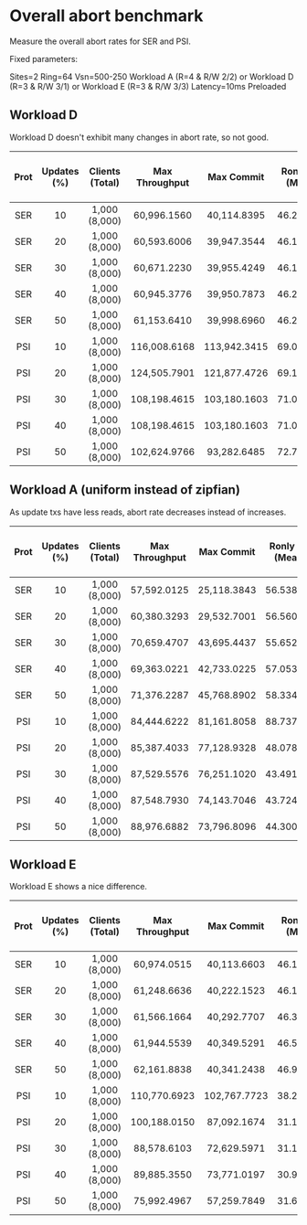 # Overall abort benchmark

Measure the overall abort rates for SER and PSI.

Fixed parameters:

Sites=2
Ring=64
Vsn=500-250
Workload A (R=4 & R/W 2/2) or Workload D (R=3 & R/W 3/1) or Workload E (R=3 & R/W 3/3)
Latency=10ms
Preloaded

## Workload D

Workload D doesn't exhibit many changes in abort rate, so not good.

| Prot | Updates (%) | Clients (Total) | Max Throughput |  Max Commit  | Ronly Lat (Mean) | RW Latency (Mean) | RW Commit Latency (Mean) | Commit Ratio |  Read P  | Confl. P | Reborts in Ronly | Reborts in Upd |
| :--: | :---------: | :-------------: | :------------: | :----------: | :--------------: | :---------------: | :----------------------: | :----------: | :------: | :------: | :--------------: | :------------: |
| SER  |     10      |  1,000 (8,000)  |  60,996.1560   | 40,114.8395  |    46.258118     |     46.235439     |        15.364172         |   0.659993   | 0.995468 | 0.004532 |     0.895633     |    0.099835    |
| SER  |     20      |  1,000 (8,000)  |  60,593.6006   | 39,947.3544  |    46.128876     |     46.099189     |        15.325108         |   0.659841   | 0.990870 | 0.009130 |     0.792138     |    0.198732    |
| SER  |     30      |  1,000 (8,000)  |  60,671.2230   | 39,955.4249  |    46.181754     |     46.143700     |        15.340022         |   0.658236   | 0.984280 | 0.015720 |     0.689157     |    0.295124    |
| SER  |     40      |  1,000 (8,000)  |  60,945.3776   | 39,950.7873  |    46.230422     |     46.157592     |        15.342224         |   0.656070   | 0.978049 | 0.021951 |     0.586554     |    0.391495    |
| SER  |     50      |  1,000 (8,000)  |  61,153.6410   | 39,998.6960  |    46.222065     |     46.168727     |        15.349611         |   0.655047   | 0.973719 | 0.026281 |     0.486424     |    0.487295    |
| PSI  |     10      |  1,000 (8,000)  |  116,008.6168  | 113,942.3415 |    69.070898     |     81.037331     |        17.155100         |   0.993339   | 0.000000 | 1.000000 |     0.000000     |    0.000000    |
| PSI  |     20      |  1,000 (8,000)  |  124,505.7901  | 121,877.4726 |    69.120227     |     83.397824     |        18.079376         |   0.987565   | 0.000000 | 1.000000 |     0.000000     |    0.000000    |
| PSI  |     30      |  1,000 (8,000)  |  108,198.4615  | 103,180.1603 |    71.018149     |     83.197416     |        18.109708         |   0.974554   | 0.000000 | 1.000000 |     0.000000     |    0.000000    |
| PSI  |     40      |  1,000 (8,000)  |  108,198.4615  | 103,180.1603 |    71.018149     |     83.197416     |        18.109708         |   0.974554   | 0.000000 | 1.000000 |     0.000000     |    0.000000    |
| PSI  |     50      |  1,000 (8,000)  |  102,624.9766  | 93,282.6485  |    72.766995     |     86.392224     |        19.251984         |   0.954763   | 0.000001 | 0.999999 |     0.000001     |    0.000000    |

## Workload A (uniform instead of zipfian)

As update txs have less reads, abort rate decreases instead of increases.

| Prot | Updates (%) | Clients (Total) | Max Throughput | Max Commit  | Ronly Lat (Mean) | RW Latency (Mean) | RW Commit Latency (Mean) | Commit Ratio |  Read P  | Confl. P | Reborts in Ronly | Reborts in Upd |
| :--: | :---------: | :-------------: | :------------: | :---------: | :--------------: | :---------------: | :----------------------: | :----------: | :------: | :------: | :--------------: | :------------: |
| SER  |     10      |  1,000 (8,000)  |  57,592.0125   | 25,118.3843 |    56.538170     |     34.206024     |        13.727297         |   0.438531   | 0.994475 | 0.005525 |     0.975760     |    0.018716    |
| SER  |     20      |  1,000 (8,000)  |  60,380.3293   | 29,532.7001 |    56.560749     |     34.215022     |        13.742232         |   0.489249   | 0.987699 | 0.012301 |     0.947158     |    0.040540    |
| SER  |     30      |  1,000 (8,000)  |  70,659.4707   | 43,695.4437 |    55.652889     |     33.512295     |        13.452011         |   0.582898   | 0.989272 | 0.010728 |     0.941622     |    0.047651    |
| SER  |     40      |  1,000 (8,000)  |  69,363.0221   | 42,733.0225 |    57.053451     |     34.569419     |        13.926603         |   0.593985   | 0.976924 | 0.023076 |     0.879628     |    0.097296    |
| SER  |     50      |  1,000 (8,000)  |  71,376.2287   | 45,768.8902 |    58.334078     |     35.269576     |        14.257495         |   0.641266   | 0.954815 | 0.045185 |     0.819288     |    0.135527    |
| PSI  |     10      |  1,000 (8,000)  |  84,444.6222   | 81,161.8058 |    88.737805     |     50.112562     |        15.411035         |   0.965067   | 0.909478 | 0.090522 |     0.907236     |    0.002242    |
| PSI  |     20      |  1,000 (8,000)  |  85,387.4033   | 77,128.9328 |    48.078362     |     41.781454     |        14.911576         |   0.905643   | 0.940029 | 0.059971 |     0.907125     |    0.032904    |
| PSI  |     30      |  1,000 (8,000)  |  87,529.5576   | 76,251.1020 |    43.491492     |     36.624924     |        14.912446         |   0.877303   | 0.932488 | 0.067512 |     0.865772     |    0.066716    |
| PSI  |     40      |  1,000 (8,000)  |  87,548.7930   | 74,143.7046 |    43.724473     |     36.828759     |        15.105062         |   0.856224   | 0.926150 | 0.073850 |     0.831671     |    0.094479    |
| PSI  |     50      |  1,000 (8,000)  |  88,976.6882   | 73,796.8096 |    44.300559     |     37.428597     |        15.378314         |   0.841462   | 0.914430 | 0.085570 |     0.784513     |    0.129917    |

## Workload E

Workload E shows a nice difference.

| Prot | Updates (%) | Clients (Total) | Max Throughput |  Max Commit  | Ronly Lat (Mean) | RW Latency (Mean) | RW Commit Latency (Mean) | Commit Ratio |  Read P  | Confl. P | Reborts in Ronly | Reborts in Upd |
| :--: | :---------: | :-------------: | :------------: | :----------: | :--------------: | :---------------: | :----------------------: | :----------: | :------: | :------: | :--------------: | :------------: |
| SER  |     10      |  1,000 (8,000)  |  60,974.0515   | 40,113.6603  |    46.184538     |     46.161089     |        15.323676         |   0.659391   | 0.991920 | 0.008080 |     0.892865     |    0.099055    |
| SER  |     20      |  1,000 (8,000)  |  61,248.6636   | 40,222.1523  |    46.186003     |     46.163016     |        15.317743         |   0.657022   | 0.983988 | 0.016012 |     0.787186     |    0.196802    |
| SER  |     30      |  1,000 (8,000)  |  61,566.1664   | 40,292.7707  |    46.323370     |     46.284214     |        15.359857         |   0.654560   | 0.975630 | 0.024370 |     0.682506     |    0.293124    |
| SER  |     40      |  1,000 (8,000)  |  61,944.5539   | 40,349.5291  |    46.513378     |     46.463805     |        15.425132         |   0.652023   | 0.969436 | 0.030564 |     0.581608     |    0.387828    |
| SER  |     50      |  1,000 (8,000)  |  62,161.8838   | 40,341.2438  |    46.937773     |     46.870816     |        15.579857         |   0.649085   | 0.958279 | 0.041721 |     0.478553     |    0.479726    |
| PSI  |     10      |  1,000 (8,000)  |  110,770.6923  | 102,767.7723 |    38.289165     |     52.689432     |        16.007124         |   0.929371   | 0.972305 | 0.027695 |     0.873646     |    0.098659    |
| PSI  |     20      |  1,000 (8,000)  |  100,188.0150  | 87,092.1674  |    31.159443     |     46.852308     |        15.710411         |   0.872133   | 0.953174 | 0.046826 |     0.761185     |    0.191989    |
| PSI  |     30      |  1,000 (8,000)  |  88,578.6103   | 72,629.5971  |    31.170019     |     46.842332     |        15.698384         |   0.827863   | 0.947444 | 0.052556 |     0.661790     |    0.285655    |
| PSI  |     40      |  1,000 (8,000)  |  89,885.3550   | 73,771.0197  |    30.978446     |     46.469616     |        15.527600         |   0.811952   | 0.954572 | 0.045428 |     0.584413     |    0.370159    |
| PSI  |     50      |  1,000 (8,000)  |  75,992.4967   | 57,259.7849  |    31.612019     |     47.522873     |        15.947097         |   0.758086   | 0.939874 | 0.060126 |     0.468005     |    0.471869    |
